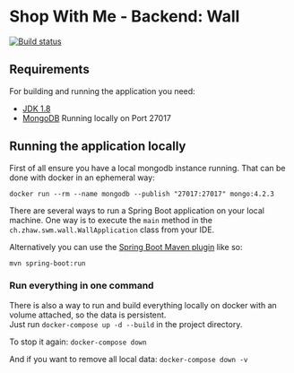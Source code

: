 # Shop With Me - Backend: Wall

[![Build status](https://ci.cloudlab.zhaw.ch/api/projects/status/b57hibsns0gosquq?svg=true)](https://ci.cloudlab.zhaw.ch/project/swm/backend)

## Requirements

For building and running the application you need:
- [JDK 1.8](http://www.oracle.com/technetwork/java/javase/downloads/jdk8-downloads-2133151.html)
- [MongoDB](https://www.mongodb.com/download-center/community) Running locally on Port 27017 

## Running the application locally

First of all ensure you have a local mongodb instance running. That can be done with docker in an ephemeral way: 
```shell
docker run --rm --name mongodb --publish "27017:27017" mongo:4.2.3
```

There are several ways to run a Spring Boot application on your local machine. One way is to execute the `main` method in the `ch.zhaw.swm.wall.WallApplication` class from your IDE.

Alternatively you can use the [Spring Boot Maven plugin](https://docs.spring.io/spring-boot/docs/current/reference/html/build-tool-plugins-maven-plugin.html) like so:

```shell
mvn spring-boot:run
```

### Run everything in one command
There is also a way to run and build everything locally on docker with an volume attached, so the data is persistent.  
Just run `docker-compose up -d --build` in the project directory.

To stop it again: `docker-compose down`

And if you want to remove all local data: `docker-compose down -v`
